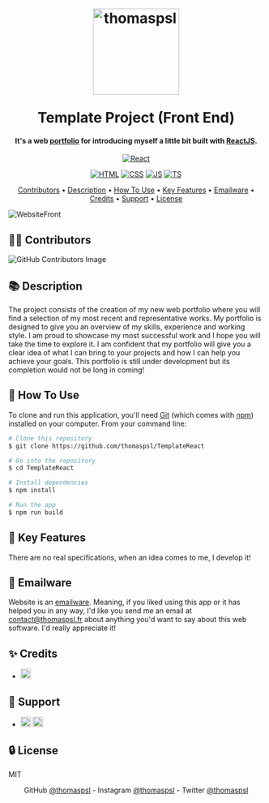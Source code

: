 <h1 align="center">
  <p></p><p></p> 
  <a href="https://www.thomaspsl.fr"><img src="https://user-images.githubusercontent.com/84765571/216166816-aa52913c-abfd-453f-8dbf-962a5d147531.png" alt="thomaspsl" width="170"></a>
  <br><p></p>Template Project (Front End)<br>
</h1>
<h4 align="center">It's a web <a href="https://www.thomaspsl.fr" target="_blank">portfolio</a> for introducing myself a little bit built with <a href="https://fr.reactjs.org/" target="_blank">ReactJS</a>.</h4>

<!-- --------------------------------------------------------- -->

<p align="center">
  <a href="https://fr.reactjs.org/"><img src="https://img.shields.io/badge/React-18.2-5ED3F3" alt="React"></a>
</p>
<p align="center">
  <a href="https://html.com/"><img src="https://img.shields.io/badge/HTML-5.0-E34C26" alt="HTML"></a>
  <a href="https://developer.mozilla.org/fr/docs/Learn/CSS"><img src="https://img.shields.io/badge/CSS-3.0-563D7C" alt="CSS"></a>
  <a href="https://developer.mozilla.org/fr/docs/Learn/JavaScript"><img src="https://img.shields.io/badge/JS-_13.0_-F1E05A" alt="JS"></a>
  <a href="https://www.typescriptlang.org/"><img src="https://img.shields.io/badge/TS-4.8-3178C6" alt="TS"></a>
</p>

<!-- --------------------------------------------------------- -->

<p align="center">
  <a href="#-contributors">Contributors</a> •
  <a href="#-description">Description</a> •
  <a href="#-how-to-use">How To Use</a> •
  <a href="#-key-features">Key Features</a> •
  <a href="#-emailware">Emailware</a> •
  <a href="#-credits">Credits</a> •
  <a href="#-support">Support</a> •
  <a href="#-license">License</a>
</p>

<!-- --------------------------------------------------------- -->
![WebsiteFront](https://github.com/thomaspsl/WebsiteFront/assets/84765571/52061de2-2c13-4dda-b25e-7297cb02b1c0)

<!-- --------------------------------------------------------- -->

## 👨‍🎓 Contributors
![GitHub Contributors Image](https://contrib.rocks/image?repo=thomaspsl/Websitefront)

<!-- --------------------------------------------------------- -->

## 📚 Description
The project consists of the creation of my new web portfolio where you will find a selection of my most recent and representative works. My portfolio is designed to give you an overview of my skills, experience and working style. I am proud to showcase my most successful work and I hope you will take the time to explore it. I am confident that my portfolio will give you a clear idea of what I can bring to your projects and how I can help you achieve your goals. This portfolio is still under development but its completion would not be long in coming!

<!-- --------------------------------------------------------- -->

## 🚀 How To Use
To clone and run this application, you'll need [Git](https://git-scm.com) (which comes with [npm](http://npmjs.com)) installed on your computer. From your command line:
```bash
# Clone this repository
$ git clone https://github.com/thomaspsl/TemplateReact

# Go into the repository
$ cd TemplateReact

# Install dependencies
$ npm install

# Run the app
$ npm run build
```

<!-- --------------------------------------------------------- -->

## 🔑 Key Features
There are no real specifications, when an idea comes to me, I develop it!

<!-- --------------------------------------------------------- -->

## 📮 Emailware
Website is an [emailware](https://en.wiktionary.org/wiki/emailware). Meaning, if you liked using this app or it has helped you in any way, I'd like you send me an email at <contact@thomaspsl.fr> about anything you'd want to say about this web software. I'd really appreciate it!

<!-- --------------------------------------------------------- -->

## ✨ Credits
-   <a href="https://developer.android.com/jetpack/compose"><img src="https://img.shields.io/badge/Wavy%20Transitions-B404FB.svg?style=for-the-badge&logo=Npm&logoColor=white" height="20" alt="Jetpack%20Compose"></a>

<!-- --------------------------------------------------------- -->

## 💸 Support
-   <a href="https://www.patreon.com"><img src="https://img.shields.io/badge/Patreon-F96854?style=for-the-badge&logo=patreon&logoColor=white" height="20" alt="Patreon"></a>
    <a href="https://www.paypal.com"><img src="https://img.shields.io/badge/PayPal-00457C?style=for-the-badge&logo=paypal&logoColor=white" height="20" alt="Paypal"></a>

<!-- --------------------------------------------------------- -->

## 🔒 License
MIT

<!-- --------------------------------------------------------- -->

<p align="center">
  GitHub <a href="https://github.com/thomaspsl">@thomaspsl</a> - Instagram <a href="https://www.instagram.com/thomaspsl_">@thomaspsl</a> - Twitter <a href="https://twitter.com/thomaspsl_">@thomaspsl</a>
</p>
